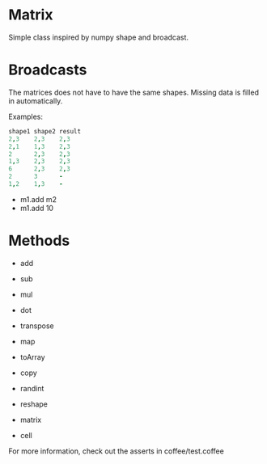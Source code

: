# Matrix

Simple class inspired by numpy shape and broadcast.

# Broadcasts

The matrices does not have to have the same shapes.
Missing data is filled in automatically.

Examples:
```coffeescript
shape1 shape2 result
2,3    2,3    2,3
2,1    1,3    2,3
2      2,3    2,3
1,3    2,3    2,3
6      2,3    2,3
2      3      -
1,2    1,3    -
```

* m1.add m2
* m1.add 10

# Methods

* add
* sub
* mul
* dot
* transpose
* map
* toArray
* copy
* randint

* reshape
* matrix
* cell

For more information, check out the asserts in coffee/test.coffee